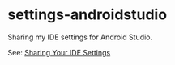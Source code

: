 # settings-androidstudio
Sharing my IDE settings for Android Studio.

See: [Sharing Your IDE Settings](https://www.jetbrains.com/help/idea/2016.2/sharing-your-ide-settings.html)
